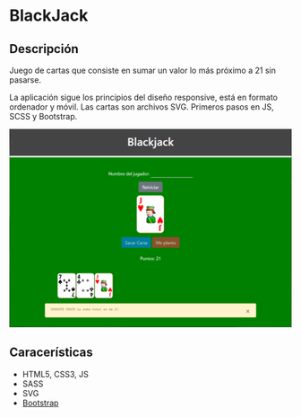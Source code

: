 # BlackJack

## Descripción

Juego de cartas que consiste en sumar un valor lo más próximo a 21 sin pasarse. 


La aplicación sigue los principios del diseño responsive, está en formato ordenador y móvil. Las cartas son archivos SVG. Primeros pasos en JS, SCSS y Bootstrap.


<p align="center">
<img src="img/readme.jpg" width="700">
</p>

## Caracerísticas

* HTML5, CSS3, JS
* SASS
* SVG
* [Bootstrap]( https://getbootstrap.com/)